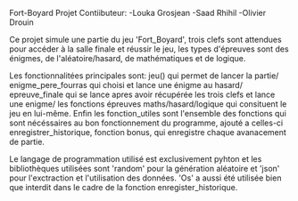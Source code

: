 Fort-Boyard Projet
Contiibuteur:
-Louka Grosjean
-Saad Rhihil
-Olivier Drouin

Ce projet simule une partie du jeu 'Fort_Boyard', trois clefs sont attendues pour accéder à la salle finale et réussir le jeu, les types d'épreuves sont des énigmes, de l'aléatoire/hasard, de mathématiques et de logique.

Les fonctionnalitées principales sont: 
jeu() qui permet de lancer la partie/ enigme_pere_fourras qui choisi et lance une énigme au hasard/ epreuve_finale qui se lance apres avoir récupérée les trois clefs et lance une enigme/ les fonctions épreuves maths/hasard/logique qui consituent le jeu en lui-même. Enfin les fonction_utiles sont l'ensemble des fonctions qui sont nécéssaires au bon fonctionnement du programme, ajouté a celles-ci enregistrer_historique, fonction bonus, qui enregistre chaque avanacement de partie.

Le langage de programmation utilisé est exclusivement pyhton et les bibliothèques utilisées sont 'random' pour la génération aléatoire et 'json' pour l'exctraction et l'utilisation des données. 'Os' a aussi été utilisée bien que interdit dans le cadre de la fonction enregister_historique.

